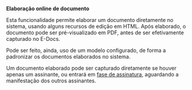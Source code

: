 **Elaboração online de documento**

Esta funcionalidade permite elaborar um documento diretamente no sistema, usando alguns recursos de edição em HTML. Após elaborado, o documento pode ser pré-visualizado em PDF, antes de ser efetivamente capturado no E-Docs.

Pode ser feito, ainda, uso de um modelo configurado, de forma a padronizar os documentos elaborados no sistema.

Um documento elaborado pode ser capturado diretamente se houver apenas um assinante, ou entrará em [fase de assinatura](AssinaturaEletronica.md), aguardando a manifestação dos outros assinantes.
